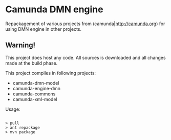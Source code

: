 # Camunda DMN engine

Repackagement of various projects from (camunda|http://camunda.org)
for using DMN engine in other projects.

## Warning!

This project does host any code. 
All sources is downloaded and all changes made at the build phase.

This project compiles in following projects:

 * camunda-dmn-model
 * camunda-engine-dmn
 * camunda-commons
 * camunda-xml-model

Usage:

<code bash>
> pull
> ant repackage
> mvn package
</code>
